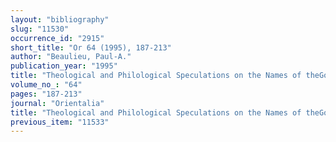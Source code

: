 ```yaml
---
layout: "bibliography"
slug: "11530"
occurrence_id: "2915"
short_title: "Or 64 (1995), 187-213"
author: "Beaulieu, Paul-A."
publication_year: "1995"
title: "Theological and Philological Speculations on the Names of theGoddess Antu"
volume_no_: "64"
pages: "187-213"
journal: "Orientalia"
title: "Theological and Philological Speculations on the Names of theGoddess Antu"
previous_item: "11533"
---
```

